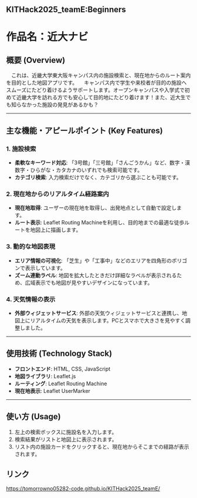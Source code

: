  ## KITHack2025_teamE:Beginners


# 作品名：近大ナビ

## 概要 (Overview) 
　これは、近畿大学東大阪キャンパス内の施設検索と、現在地からのルート案内を目的とした地図アプリです。
　キャンパス内で学生や来校者が目的の施設へスムーズにたどり着けるようサポートします。オープンキャンパスや入学式で初めて近畿大学を訪れる方でも安心して目的地にたどり着けます！また、近大生でも知らなかった施設の発見があるかも？



---

## 主な機能・アピールポイント (Key Features) 

### 1. 施設検索
- **柔軟なキーワード対応**: 「3号館」「三号館」「さんごうかん」など、数字・漢数字・ひらがな・カタカナのいずれでも検索可能です。
- **カテゴリ検索**: 入力検索だけでなく、カテゴリから選ぶことも可能です。

### 2. 現在地からのリアルタイム経路案内
- **現在地取得**: ユーザーの現在地を取得し、出発地点として自動で設定します。
- **ルート表示**: Leaflet Routing Machineを利用し、目的地までの最適な徒歩ルートを地図上に描画します。

### 3. 動的な地図表現
- **エリア情報の可視化**: 「芝生」や「工事中」などのエリアを四角形のポリゴンで表示しています。
- **ズーム連動ラベル**: 地図を拡大したときだけ詳細なラベルが表示されるため、広域表示でも地図が見やすいデザインになっています。

### 4. 天気情報の表示
- **外部ウィジェットサービス**: 外部の天気ウィジェットサービスと連携し、地図上にリアルタイムの天気を表示します。PCとスマホで大きさを見やすく調整しました。

---

## 使用技術 (Technology Stack) 
- **フロントエンド**: HTML, CSS, JavaScript
- **地図ライブラリ**: Leaflet.js
- **ルーティング**: Leaflet Routing Machine
- **現在地表示**: Leaflet UserMarker

---

## 使い方 (Usage) 
1.  左上の検索ボックスに施設名を入力します。
2.  検索結果がリストと地図上に表示されます。
3.  リスト内の施設カードをクリックすると、現在地からそこまでの経路が表示されます。

## リンク
https://tomorrowno05282-code.github.io/KITHack2025_teamE/